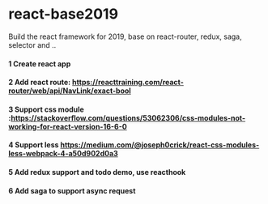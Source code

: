 # react-base2019
Build the react framework for 2019, base on react-router, redux, saga, selector and ..

#### 1 Create react app
#### 2 Add react route: https://reacttraining.com/react-router/web/api/NavLink/exact-bool
#### 3 Support css module :https://stackoverflow.com/questions/53062306/css-modules-not-working-for-react-version-16-6-0
#### 4 Support less https://medium.com/@joseph0crick/react-css-modules-less-webpack-4-a50d902d0a3
#### 5 Add redux support and todo demo, use reacthook
#### 6 Add saga to support async request

